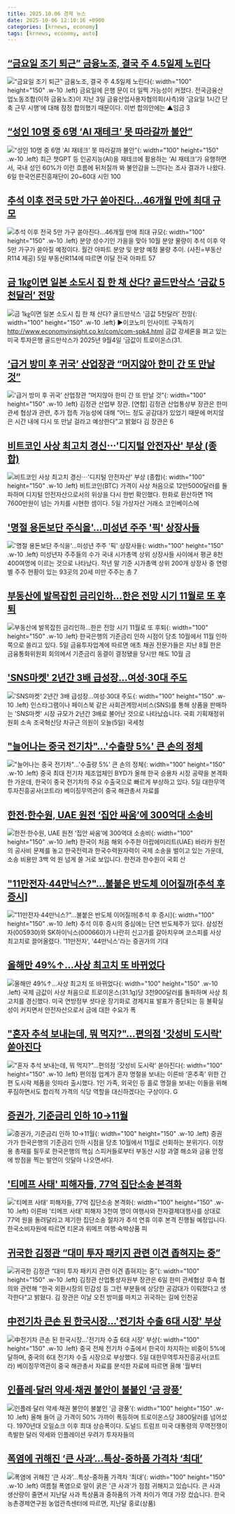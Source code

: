 ```yaml
---
title: 2025.10.06 경제 뉴스
date: 2025-10-06 12:10:16 +0900
categories: [krnews, economy]
tags: [krnews, economy, auto]
---
```

## [“금요일 조기 퇴근” 금융노조, 결국 주 4.5일제 노린다](https://n.news.naver.com/mnews/article/050/0000097002)

![“금요일 조기 퇴근” 금융노조, 결국 주 4.5일제 노린다](https://mimgnews.pstatic.net/image/origin/050/2025/10/05/97002.jpg?type=nf220_150){: width="100" height="150" .w-10 .left}
금요일에 은행 문이 더 일찍 가능성이 커졌다. 전국금융산업노동조합(이하 금융노조)이 지난 3일 금융산업사용자협의회(사측)와 ‘금요일 1시간 단축 근무 시행’에 대해 잠정 합의했기 때문이다. 이번 합의안에는 ▲임금 3

## [“성인 10명 중 6명 ‘AI 재테크’ 못 따라갈까 불안”](https://n.news.naver.com/mnews/article/023/0003933217)

![“성인 10명 중 6명 ‘AI 재테크’ 못 따라갈까 불안”](https://mimgnews.pstatic.net/image/origin/023/2025/10/06/3933217.jpg?type=nf220_150){: width="100" height="150" .w-10 .left}
최근 챗GPT 등 인공지능(AI)을 재테크에 활용하는 ‘AI 재테크’가 유행하면서, 국내 성인 60%가 이런 흐름에 뒤처질까 봐 불안감을 느낀다는 조사 결과가 나왔다. 6일 한국언론진흥재단이 20~60대 시민 100

## [추석 이후 전국 5만 가구 쏟아진다…46개월 만에 최대 규모](https://n.news.naver.com/mnews/article/018/0006133532)

![추석 이후 전국 5만 가구 쏟아진다…46개월 만에 최대 규모](https://mimgnews.pstatic.net/image/origin/018/2025/10/05/6133532.jpg?type=nf220_150){: width="100" height="150" .w-10 .left}
분양 성수기인 가을을 맞아 10월 분양 물량이 추석 이후 약 5만 가구가 쏟아질 예정이다. 월간 아파트 분양 및 분양 예정 물량 추이. (사진=부동산R114 제공) 5일 부동산R114에 따르면 이달 전국 아파트 57

## [금 1㎏이면 일본 소도시 집 한 채 산다? 골드만삭스 ‘금값 5천달러’ 전망](https://n.news.naver.com/mnews/article/028/0002769787)

![금 1㎏이면 일본 소도시 집 한 채 산다? 골드만삭스 ‘금값 5천달러’ 전망](https://mimgnews.pstatic.net/image/origin/028/2025/10/06/2769787.jpg?type=nf220_150){: width="100" height="150" .w-10 .left}
▶이코노미 인사이트 구독하기 http://www.economyinsight.co.kr/com/com-spk4.html 금값 강세론을 펴고 있는 미국 투자은행 골드만삭스가 2025년 9월4일 ‘금값이 트로이온스(31.

## [‘급거 방미 후 귀국’ 산업장관 “머지않아 한미 간 또 만날 것”](https://n.news.naver.com/mnews/article/016/0002539286)

![‘급거 방미 후 귀국’ 산업장관 “머지않아 한미 간 또 만날 것”](https://mimgnews.pstatic.net/image/origin/016/2025/10/06/2539286.jpg?type=nf220_150){: width="100" height="150" .w-10 .left}
김정관 산업부 장관. [연합] 김정관 산업통상부 장관은 한미 관세 협상과 관련, 추가 접촉 가능성에 대해 “어느 정도 공감대가 있었기 때문에 머지않은 시간 내에 다시 또 만날 걸라고 예상한다”고 밝혔다 김 장관은 6

## [비트코인 사상 최고치 경신⋯'디지털 안전자산' 부상 (종합)](https://n.news.naver.com/mnews/article/031/0000970540)

![비트코인 사상 최고치 경신⋯'디지털 안전자산' 부상 (종합)](https://mimgnews.pstatic.net/image/origin/031/2025/10/05/970540.jpg?type=nf220_150){: width="100" height="150" .w-10 .left}
비트코인(BTC) 가격이 사상 처음으로 12만5000달러를 돌파하며 디지털 안전자산으로서의 위상을 다시 한번 확인했다. 한화로 환산하면 1억7600만원이 넘는 가치를 시현한 셈이다. 5일 가상자산 거래소 코인베이스에

## ['명절 용돈보단 주식을'...미성년 주주 '픽' 상장사들](https://n.news.naver.com/mnews/article/215/0001226379)

!['명절 용돈보단 주식을'...미성년 주주 '픽' 상장사들](https://mimgnews.pstatic.net/image/origin/215/2025/10/06/1226379.jpg?type=nf220_150){: width="100" height="150" .w-10 .left}
미성년자 주주들의 수가 국내 시가총액 상위 상장사들 사이에서 평균 8천400여명에 이르는 것으로 나타났다. 작년 말 기준 시가총액 상위 200개 상장사 중 연령별 주주 현황이 있는 93곳의 20세 미만 주주는 총 7

## [부동산에 발목잡힌 금리인하…한은 전망 시기 11월로 또 후퇴](https://n.news.naver.com/mnews/article/029/0002985892)

![부동산에 발목잡힌 금리인하…한은 전망 시기 11월로 또 후퇴](https://mimgnews.pstatic.net/image/origin/029/2025/10/05/2985892.jpg?type=nf220_150){: width="100" height="150" .w-10 .left}
한국은행의 기준금리 인하 시점이 당초 10월에서 11월 인하쪽으로 쏠리고 있다. 5일 금융투자업계에 따르면 애초 채권 전문가들은 지난 8월 한은 금융통화위원회 회의에서 기준금리 동결이 결정됐을 당시만 해도 10월 금

## ['SNS마켓' 2년간 3배 급성장…여성·30대 주도](https://n.news.naver.com/mnews/article/374/0000467361)

!['SNS마켓' 2년간 3배 급성장…여성·30대 주도](https://mimgnews.pstatic.net/image/origin/374/2025/10/05/467361.jpg?type=nf220_150){: width="100" height="150" .w-10 .left}
인스타그램이나 페이스북 같은 사회관계망서비스(SNS)를 통해 상품을 판매하는 'SNS마켓' 시장 규모가 2년간 3배로 불어난 것으로 나타났습니다. 국회 기획재정위원회 소속 조국혁신당 차규근 의원이 오늘(5일) 국세청

## ["늘어나는 중국 전기차"…'수출량 5%' 큰 손의 정체](https://n.news.naver.com/mnews/article/215/0001226345)

!["늘어나는 중국 전기차"…'수출량 5%' 큰 손의 정체](https://mimgnews.pstatic.net/image/origin/215/2025/10/05/1226345.jpg?type=nf220_150){: width="100" height="150" .w-10 .left}
중국 최대 전기차 제조업체인 BYD가 올해 한국 승용차 시장 공략을 본격화한 가운데, 한국이 중국 전기차의 주요 수출국으로 빠르게 부상하고 있다. 5일 대한무역투자진흥공사(코트라) 베이징무역관이 중국 해관총서 자료를

## [한전·한수원, UAE 원전 ‘집안 싸움’에 300억대 소송비](https://n.news.naver.com/mnews/article/056/0012042450)

![한전·한수원, UAE 원전 ‘집안 싸움’에 300억대 소송비](https://mimgnews.pstatic.net/image/origin/056/2025/10/05/12042450.jpg?type=nf220_150){: width="100" height="150" .w-10 .left}
한국이 처음 해외 수주한 아랍에미리트(UAE) 바라카 원전의 공사비 문제를 놓고 한국전력과 한국수력원자력이 국제 소송을 벌이고 있는 가운데, 소송 비용만 3백 억 원 넘게 쓸 거로 보입니다. 한전과 한수원이 국회 산

## ["11만전자·44만닉스?"…불붙은 반도체 이어질까[추석 후 증시]](https://n.news.naver.com/mnews/article/421/0008526276)

!["11만전자·44만닉스?"…불붙은 반도체 이어질까[추석 후 증시]](https://mimgnews.pstatic.net/image/origin/421/2025/10/05/8526276.jpg?type=nf220_150){: width="100" height="150" .w-10 .left}
추석 이후 증시의 중심에는 단연 반도체주가 있다. 삼성전자(005930)와 SK하이닉스(000660)가 나란히 신고가를 갈아치우며 코스피를 사상 최고치로 끌어올렸다. '11만전자', '44만닉스'라는 증권가의 기대

## [올해만 49%↑…사상 최고치 또 바뀌었다](https://n.news.naver.com/mnews/article/215/0001226387)

![올해만 49%↑…사상 최고치 또 바뀌었다](https://mimgnews.pstatic.net/image/origin/215/2025/10/06/1226387.jpg?type=nf220_150){: width="100" height="150" .w-10 .left}
국제 금값이 사상 처음으로 트로이온스(31.1g)당 3천900달러를 돌파하며 사상 최고치를 경신했다. 미국 연방정부 셧다운 장기화로 경제지표 발표가 중단되는 등 불확실성이 커지면서 안전자산으로서 금에 대한 수요가 폭

## ["혼자 추석 보내는데, 뭐 먹지?"…편의점 '갓성비 도시락' 쏟아진다](https://n.news.naver.com/mnews/article/011/0004540932)

!["혼자 추석 보내는데, 뭐 먹지?"…편의점 '갓성비 도시락' 쏟아진다](https://mimgnews.pstatic.net/image/origin/011/2025/10/05/4540932.jpg?type=nf220_150){: width="100" height="150" .w-10 .left}
편의점 업계가 혼자 명절을 보내는 이른바 ‘혼추족’ 위한 간편 도시락 제품을 잇따라 출시했다. 1인 가족, 외국인 등 홀로 명절을 보내는 이들을 위해 푸짐하면서도 합리적 가격의 식당 역할을 대신하겠다는 구상이다. G

## [증권가, 기준금리 인하 10→11월](https://n.news.naver.com/mnews/article/014/0005416569)

![증권가, 기준금리 인하 10→11월](https://mimgnews.pstatic.net/image/origin/014/2025/10/05/5416569.jpg?type=nf220_150){: width="100" height="150" .w-10 .left}
증권가가 한국은행의 기준금리 인하 시점을 당초 10월에서 11월로 선회하는 분위기다. 이창용 총재를 필두로 한국은행의 핵심 스피커들로부터 부동산 시장 과열 해소와 금융 안정에 방점을 찍는 발언이 잇달아 나오면서다.

## ['티메프 사태' 피해자들, 77억 집단소송 본격화](https://n.news.naver.com/mnews/article/214/0001453575)

!['티메프 사태' 피해자들, 77억 집단소송 본격화](https://mimgnews.pstatic.net/image/origin/214/2025/10/05/1453575.jpg?type=nf220_150){: width="100" height="150" .w-10 .left}
이른바 '티메프 사태' 피해자 3천여 명이 여행사와 전자결제대행사를 상대로 77억 원을 돌려달라고 제기한 집단소송 절차가 추석 연휴 이후 본격 진행될 예정입니다. 한국소비자원에 따르면 티몬과 위메프 여행·숙박상품 피

## [귀국한 김정관 “대미 투자 패키지 관련 이견 좁혀지는 중”](https://n.news.naver.com/mnews/article/020/0003665845)

![귀국한 김정관 “대미 투자 패키지 관련 이견 좁혀지는 중”](https://mimgnews.pstatic.net/image/origin/020/2025/10/06/3665845.jpg?type=nf220_150){: width="100" height="150" .w-10 .left}
김정관 산업통상자원부 장관은 6일 한미 관세협상 후속 협의와 관련해 “한국 외환시장의 민감성 등 그런 부분들에 상당한 공감대가 이뤄졌다고 생각한다”고 밝혔다. 김 장관은 이날 오전 방미를 마치고 귀국하는 길에 인천공

## [中전기차 큰손 된 한국시장…'전기차 수출 6대 시장' 부상](https://n.news.naver.com/mnews/article/011/0004540924)

![中전기차 큰손 된 한국시장…'전기차 수출 6대 시장' 부상](https://mimgnews.pstatic.net/image/origin/011/2025/10/05/4540924.jpg?type=nf220_150){: width="100" height="150" .w-10 .left}
중국 전체 전기차 수출에서 한국이 차지하는 비중이 5%에 달하며, 중국의 6대 전기차 수출 시장으로 부상했다. 5일 대한무역투자진흥공사(코트라) 베이징무역관이 중국 해관총서 자료를 분석한 자료에 따르면 올해 '월부터

## [인플레·달러 약세·채권 불안이 불붙인 ‘금 광풍’](https://n.news.naver.com/mnews/article/014/0005416663)

![인플레·달러 약세·채권 불안이 불붙인 ‘금 광풍’](https://mimgnews.pstatic.net/image/origin/014/2025/10/06/5416663.jpg?type=nf220_150){: width="100" height="150" .w-10 .left}
올해 들어 금 가격이 50% 가까이 폭등하며 트로이온스당 3800달러를 넘어섰다. 1970년대 오일쇼크 이후 최대 상승폭이다. 도널드 트럼프 미국 대통령의 무역전쟁이 촉발한 달러 약세와 인플레이션 우려가 투자자들의

## [폭염에 귀해진 ‘큰 사과’…특상-중하품 가격차 ‘최대’](https://n.news.naver.com/mnews/article/056/0012042446)

![폭염에 귀해진 ‘큰 사과’…특상-중하품 가격차 ‘최대’](https://mimgnews.pstatic.net/image/origin/056/2025/10/05/12042446.jpg?type=nf220_150){: width="100" height="150" .w-10 .left}
여름철 폭염으로 알이 굵은 '큰 사과'가 점점 귀해지고 있습니다. 큰 사과 생산량이 줄면서 지난달 사과 특상품과 중하품의 가격 차이가 역대 가장 컸습니다. 한국농촌경제연구원 농업관측센터에 따르면, 지난달 홍로(상품)

